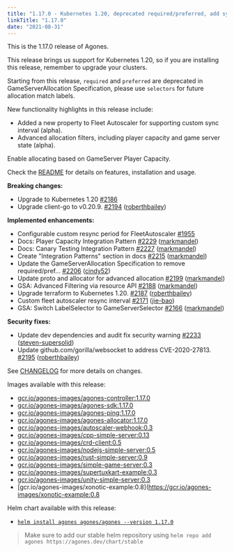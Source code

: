 ```yaml
---
title: "1.17.0 - Kubernetes 1.20, deprecated required/preferred, add sync property to FleetAutoScaler"
linkTitle: "1.17.0"
date: "2021-08-31"
---
```



This is the 1.17.0 release of Agones.

This release brings us support for Kubernetes 1.20, so if you are installing this release, remember to upgrade your clusters.

Starting from this release, `required` and `preferred` are deprecated in GameServerAllocation Specification, please use `selectors` for future allocation match labels. 

New functionality highlights in this release include:
* Added a new property to Fleet Autoscaler for supporting custom sync interval (alpha).
* Advanced allocation filters, including player capacity and game server state (alpha).

Enable allocating based on GameServer Player Capacity.

Check the <a href="https://github.com/googleforgames/agones/tree/release-1.17.0" data-proofer-ignore>README</a> for details on features, installation and usage.

**Breaking changes:**

- Upgrade to Kubernetes 1.20 [\#2186](https://github.com/googleforgames/agones/issues/2186)
- Upgrade client-go to v0.20.9. [\#2194](https://github.com/googleforgames/agones/pull/2194) ([roberthbailey](https://github.com/roberthbailey))

**Implemented enhancements:**

- Configurable custom resync period for FleetAutoscaler [\#1955](https://github.com/googleforgames/agones/issues/1955)
- Docs: Player Capacity Integration Pattern [\#2229](https://github.com/googleforgames/agones/pull/2229) ([markmandel](https://github.com/markmandel))
- Docs: Canary Testing Integration Pattern [\#2227](https://github.com/googleforgames/agones/pull/2227) ([markmandel](https://github.com/markmandel))
- Create "Integration Patterns" section in docs [\#2215](https://github.com/googleforgames/agones/pull/2215) ([markmandel](https://github.com/markmandel))
- Update the GameServerAllocation Specification to remove required/pref… [\#2206](https://github.com/googleforgames/agones/pull/2206) ([cindy52](https://github.com/cindy52))
- Update proto and allocator for advanced allocation [\#2199](https://github.com/googleforgames/agones/pull/2199) ([markmandel](https://github.com/markmandel))
- GSA: Advanced Filtering via resource API [\#2188](https://github.com/googleforgames/agones/pull/2188) ([markmandel](https://github.com/markmandel))
- Upgrade terraform to Kubernetes 1.20. [\#2187](https://github.com/googleforgames/agones/pull/2187) ([roberthbailey](https://github.com/roberthbailey))
- Custom fleet autoscaler resync interval [\#2171](https://github.com/googleforgames/agones/pull/2171) ([jie-bao](https://github.com/jie-bao))
- GSA: Switch LabelSelector to GameServerSelector [\#2166](https://github.com/googleforgames/agones/pull/2166) ([markmandel](https://github.com/markmandel))

**Security fixes:**

- Update dev dependencies and audit fix security warning [\#2233](https://github.com/googleforgames/agones/pull/2233) ([steven-supersolid](https://github.com/steven-supersolid))
- Update github.com/gorilla/websocket to address CVE-2020-27813. [\#2195](https://github.com/googleforgames/agones/pull/2195) ([roberthbailey](https://github.com/roberthbailey))

See <a href="https://github.com/googleforgames/agones/blob/release-1.17.0/CHANGELOG.md" data-proofer-ignore>CHANGELOG</a> for more details on changes.

Images available with this release:

- [gcr.io/agones-images/agones-controller:1.17.0](https://gcr.io/agones-images/agones-controller:1.17.0)
- [gcr.io/agones-images/agones-sdk:1.17.0](https://gcr.io/agones-images/agones-sdk:1.17.0)
- [gcr.io/agones-images/agones-ping:1.17.0](https://gcr.io/agones-images/agones-ping:1.17.0)
- [gcr.io/agones-images/agones-allocator:1.17.0](https://gcr.io/agones-images/agones-allocator:1.17.0)
- [gcr.io/agones-images/autoscaler-webhook:0.3](https://gcr.io/agones-images/autoscaler-webhook:0.3)
- [gcr.io/agones-images/cpp-simple-server:0.13](https://gcr.io/agones-images/cpp-simple-server:0.13)
- [gcr.io/agones-images/crd-client:0.5](https://gcr.io/agones-images/crd-client:0.5)
- [gcr.io/agones-images/nodejs-simple-server:0.5](https://gcr.io/agones-images/nodejs-simple-server:0.5)
- [gcr.io/agones-images/rust-simple-server:0.9](https://gcr.io/agones-images/rust-simple-server:0.9)
- [gcr.io/agones-images/simple-game-server:0.3](https://gcr.io/agones-images/simple-game-server:0.3)
- [gcr.io/agones-images/supertuxkart-example:0.3](https://gcr.io/agones-images/supertuxkart-example:0.3)
- [gcr.io/agones-images/unity-simple-server:0.3](https://gcr.io/agones-images/unity-simple-server:0.3)
- [gcr.io/agones-images/xonotic-example:0.8](https://gcr.io/agones-images/xonotic-example:0.8

Helm chart available with this release:

- <a href="https://agones.dev/chart/stable/agones-1.17.0.tgz" data-proofer-ignore>
  <code>helm install agones agones/agones --version 1.17.0</code></a>

> Make sure to add our stable helm repository using `helm repo add agones https://agones.dev/chart/stable`